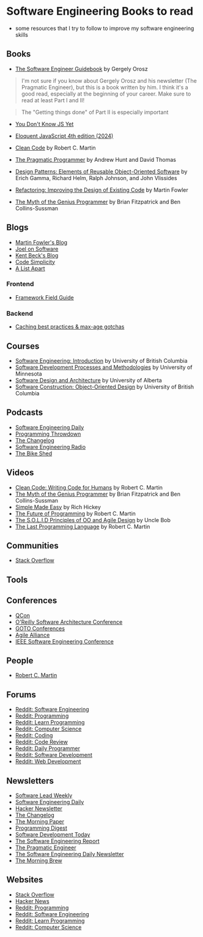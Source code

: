 # Software Engineering Books to read

+ some resources that I try to follow to improve my software engineering skills

## Books

- [The Software Engineer Guidebook](./books/The-Software-Engineer-Guidebook.pdf) by Gergely Orosz

> I'm not sure if you know about Gergely Orosz and his newsletter (The Pragmatic Engineer), but this is a book written by him. I think it's a good read, especially at the beginning of your career. Make sure to read at least Part I and II!

> The "Getting things done" of Part II is especially important

- [You Don't Know JS Yet](https://github.com/getify/You-Dont-Know-JS?tab=readme-ov-file)

- [Eloquent JavaScript 4th edition (2024)](https://eloquentjavascript.net/)


- [Clean Code](https://www.amazon.com/Clean-Code-Handbook-Software-Craftsmanship/dp/0132350882) by Robert C. Martin
- [The Pragmatic Programmer](https://www.amazon.com/Pragmatic-Programmer-Journeyman-Master/dp/020161622X) by Andrew Hunt and David Thomas
- [Design Patterns: Elements of Reusable Object-Oriented Software](https://www.amazon.com/Design-Patterns-Elements-Reusable-Object-Oriented/dp/0201633612) by Erich Gamma, Richard Helm, Ralph Johnson, and John Vlissides
- [Refactoring: Improving the Design of Existing Code](https://www.amazon.com/Refactoring-Improving-Design-Existing-Code/dp/0201485672) by Martin Fowler
- [The Myth
of the Genius Programmer](https://leanpub.com/genius) by Brian Fitzpatrick and Ben Collins-Sussman

## Blogs

- [Martin Fowler's Blog](https://martinfowler.com/)
- [Joel on Software](https://www.joelonsoftware.com/)
- [Kent Beck's Blog](https://www.threeriversinstitute.org/blog/?p=1580)
- [Code Simplicity](http://www.codesimplicity.com/)
- [A List Apart](https://alistapart.com/)

### Frontend

- [Framework Field Guide](https://unicorn-utterances.com/collections/framework-field-guide-fundamentals)

### Backend

- [Caching best practices & max-age gotchas](https://jakearchibald.com/2016/caching-best-practices/)

## Courses

- [Software Engineering: Introduction](https://www.coursera.org/learn/software-engineering-introduction) by University of British Columbia
- [Software Development Processes and Methodologies](https://www.coursera.org/learn/software-processes) by University of Minnesota
- [Software Design and Architecture](https://www.coursera.org/learn/software-design-architecture) by University of Alberta
- [Software Construction: Object-Oriented Design](https://www.coursera.org/learn/object-oriented-design) by University of British Columbia

## Podcasts

- [Software Engineering Daily](https://softwareengineeringdaily.com/)
- [Programming Throwdown](http://www.programmingthrowdown.com/)
- [The Changelog](https://changelog.com/podcast)
- [Software Engineering Radio](http://www.se-radio.net/)
- [The Bike Shed](http://bikeshed.fm/)

## Videos

- [Clean Code: Writing Code for Humans](https://www.youtube.com/watch?v=7EmboKQH8lM) by Robert C. Martin
- [The Myth of the Genius Programmer](https://www.youtube.com/watch?v=0SARbwvhupQ) by Brian Fitzpatrick and Ben Collins-Sussman
- [Simple Made Easy](https://www.infoq.com/presentations/Simple-Made-Easy) by Rich Hickey
- [The Future of Programming](https://www.youtube.com/watch?v=8pTEmbeENF4) by Robert C. Martin
- [The S.O.L.I.D Principles of OO and Agile Design](https://www.youtube.com/watch?v=Gt0M_OHKhQE) by Uncle Bob
- [The Last Programming Language](https://www.youtube.com/watch?v=ThjvM0Gbb3o) by Robert C. Martin

## Communities

- [Stack Overflow](https://stackoverflow.com/)

## Tools



## Conferences

- [QCon](https://qconferences.com/)
- [O'Reilly Software Architecture Conference](https://conferences.oreilly.com/software-architecture/sa-eu)
- [GOTO Conferences](https://gotocon.com/)
- [Agile Alliance](https://www.agilealliance.org/)
- [IEEE Software Engineering Conference](https://www.computer.org/education/elearning/SE-conferences)


## People

- [Robert C. Martin](https://twitter.com/unclebobmartin)

## Forums

- [Reddit: Software Engineering](https://www.reddit.com/r/softwareengineering/)
- [Reddit: Programming](https://www.reddit.com/r/programming/)
- [Reddit: Learn Programming](https://www.reddit.com/r/learnprogramming/)
- [Reddit: Computer Science](https://www.reddit.com/r/compsci/)
- [Reddit: Coding](https://www.reddit.com/r/coding/)
- [Reddit: Code Review](https://www.reddit.com/r/codereview/)
- [Reddit: Daily Programmer](https://www.reddit.com/r/dailyprogrammer/)
- [Reddit: Software Development](https://www.reddit.com/r/softwaredevelopment/)
- [Reddit: Web Development](https://www.reddit.com/r/webdev/)

## Newsletters

- [Software Lead Weekly](http://softwareleadweekly.com/)
- [Software Engineering Daily](https://softwareengineeringdaily.com/)
- [Hacker Newsletter](http://www.hackernewsletter.com/)
- [The Changelog](https://changelog.com/)
- [The Morning Paper](https://blog.acolyer.org/)
- [Programming Digest](https://programmingdigest.net/)
- [Software Development Today](https://www.sdtimes.com/)
- [The Software Engineering Report](https://www.seradio.net/)
- [The Pragmatic Engineer](https://blog.pragmaticengineer.com/)
- [The Software Engineering Daily Newsletter](https://softwareengineeringdaily.com/subscribe/)
- [The Morning Brew](https://www.themorningbrew.io/)


## Websites

- [Stack Overflow](https://stackoverflow.com/)
- [Hacker News](https://news.ycombinator.com/)
- [Reddit: Programming](https://www.reddit.com/r/programming/)
- [Reddit: Software Engineering](https://www.reddit.com/r/softwareengineering/)
- [Reddit: Learn Programming](https://www.reddit.com/r/learnprogramming/)
- [Reddit: Computer Science](https://www.reddit.com/r/compsci/)

                                                                                            